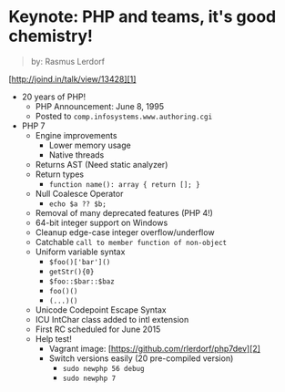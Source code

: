 # Keynote: PHP and teams, it's good chemistry!
> by: Rasmus Lerdorf
> 
[http://joind.in/talk/view/13428][1]

* 20 years of PHP!
	* PHP Announcement: June 8, 1995
	* Posted to `comp.infosystems.www.authoring.cgi`
* PHP 7
	* Engine improvements
		* Lower memory usage
		* Native threads
	* Returns AST (Need static analyzer)
	* Return types
		* `function name(): array { return []; }`
	* Null Coalesce Operator
		* `echo $a ?? $b;`
	* Removal of many deprecated features (PHP 4!)
	* 64-bit integer support on Windows
	* Cleanup edge-case integer overflow/underflow
	* Catchable `call to member function of non-object`
	* Uniform variable syntax
		* `$foo()['bar']()`
		* `getStr(){0}`
		* `$foo::$bar::$baz`
		* `foo()()`
		* `(...)()`
	* Unicode Codepoint Escape Syntax
	* ICU IntChar class added to intl extension
	* First RC scheduled for June 2015
	* Help test!
		* Vagrant image: [https://github.com/rlerdorf/php7dev][2]
		* Switch versions easily (20 pre-compiled version)
			* `sudo newphp 56 debug`
			* `sudo newphp 7`

[1]: http://joind.in/talk/view/13428
[2]: https://github.com/rlerdorf/php7dev